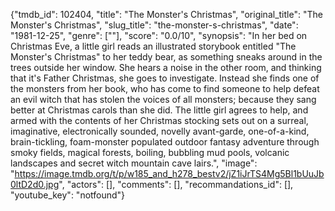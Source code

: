 {"tmdb_id": 102404, "title": "The Monster's Christmas", "original_title": "The Monster's Christmas", "slug_title": "the-monster-s-christmas", "date": "1981-12-25", "genre": [""], "score": "0.0/10", "synopsis": "In her bed on Christmas Eve, a little girl reads an illustrated storybook entitled \"The Monster's Christmas\" to her teddy bear, as something sneaks around in the trees outside her window. She hears a noise in the other room, and thinking that it's Father Christmas, she goes to investigate. Instead she finds one of the monsters from her book, who has come to find someone to help defeat an evil witch that has stolen the voices of all monsters; because they sang better at Christmas carols than she did. The little girl agrees to help, and armed with the contents of her Christmas stocking sets out on a surreal, imaginative, electronically sounded, novelly avant-garde, one-of-a-kind, brain-tickling, foam-monster populated outdoor fantasy adventure through smoky fields, magical forests, boiling, bubbling mud pools, volcanic landscapes and secret witch mountain cave lairs.", "image": "https://image.tmdb.org/t/p/w185_and_h278_bestv2/jZ1iJrTS4Mg5Bl1bUuJb0ltD2d0.jpg", "actors": [], "comments": [], "recommandations_id": [], "youtube_key": "notfound"}